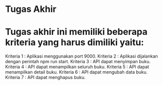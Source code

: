 # Tugas Akhir

Tugas akhir ini memiliki beberapa kriteria yang harus dimiliki yaitu:
=====================================================================

Kriteria 1 : Aplikasi menggunakan port 9000.
Kriteria 2 : Aplikasi dijalankan dengan perintah npm run start.
Kriteria 3 : API dapat menyimpan buku.
Kriteria 4 : API dapat menampilkan seluruh buku.
Kriteria 5 : API dapat menampilkan detail buku.
Kriteria 6 : API dapat mengubah data buku.
Kriteria 7 : API dapat menghapus buku.


